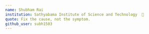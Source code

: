 ```yaml
---
name: Shubham Rai 
institution: Sathyabama Institute of Science and Technology  🚩
quote: Fix the cause, not the symptom.
github_user: subh1503
---
```

